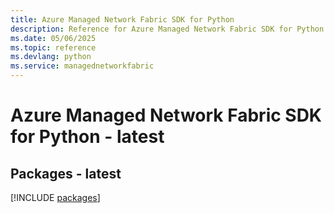 ```yaml
---
title: Azure Managed Network Fabric SDK for Python
description: Reference for Azure Managed Network Fabric SDK for Python
ms.date: 05/06/2025
ms.topic: reference
ms.devlang: python
ms.service: managednetworkfabric
---
```

# Azure Managed Network Fabric SDK for Python - latest
## Packages - latest
[!INCLUDE [packages](managed-network-fabric-index.md)]